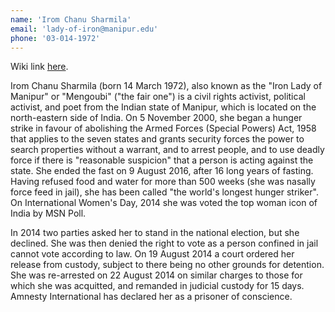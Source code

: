 ```yaml
---
name: 'Irom Chanu Sharmila'
email: 'lady-of-iron@manipur.edu'
phone: '03-014-1972'
---
```

Wiki link [here](https://en.wikipedia.org/wiki/Irom_Chanu_Sharmila).

Irom Chanu Sharmila (born 14 March 1972), also known as the "Iron Lady of Manipur" or "Mengoubi" ("the fair one") is a civil rights activist, political activist, and poet from the Indian state of Manipur, which is located on the north-eastern side of India. On 5 November 2000, she began a hunger strike in favour of abolishing the Armed Forces (Special Powers) Act, 1958 that applies to the seven states and grants security forces the power to search properties without a warrant, and to arrest people, and to use deadly force if there is "reasonable suspicion" that a person is acting against the state. She ended the fast on 9 August 2016, after 16 long years of fasting. Having refused food and water for more than 500 weeks (she was nasally force feed in jail), she has been called "the world's longest hunger striker". On International Women's Day, 2014 she was voted the top woman icon of India by MSN Poll.

In 2014 two parties asked her to stand in the national election, but she declined. She was then denied the right to vote as a person confined in jail cannot vote according to law. On 19 August 2014 a court ordered her release from custody, subject to there being no other grounds for detention. She was re-arrested on 22 August 2014 on similar charges to those for which she was acquitted, and remanded in judicial custody for 15 days. Amnesty International has declared her as a prisoner of conscience.